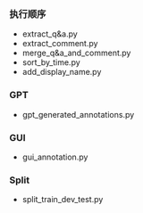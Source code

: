 ### 执行顺序
- extract_q&a.py
- extract_comment.py
- merge_q&a_and_comment.py
- sort_by_time.py
- add_display_name.py

### GPT
- gpt_generated_annotations.py

### GUI
- gui_annotation.py

### Split
- split_train_dev_test.py
